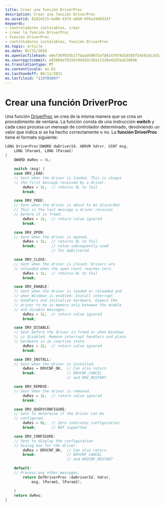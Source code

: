 ```yaml
---
title: Crear una función DriverProc
description: Crear una función DriverProc
ms.assetid: 8182d115-ba0b-43f4-a6b9-9f6a19493247
keywords:
- controladores instalables, crear
- crear la función DriverProc
- Función DriverProc
- controladores instalables, función DriverProc
ms.topic: article
ms.date: 05/31/2018
ms.openlocfilehash: e0ef36f035b177baad49073af88147974d18585f54581dc2d3ad61872877559e
ms.sourcegitcommit: e858bbe701567d4583c50a11326e42d7ea51804b
ms.translationtype: MT
ms.contentlocale: es-ES
ms.lasthandoff: 08/11/2021
ms.locfileid: "119785897"
---
```

# <a name="creating-a-driverproc-function"></a>Crear una función DriverProc

Una función [DriverProc](/windows/win32/api/mmiscapi/nc-mmiscapi-driverproc) se crea de la misma manera que se crea un procedimiento de ventana. La función consta de una instrucción **switch** y cada caso procesa un mensaje de controlador determinado, devolviendo un valor que indica si se ha hecho correctamente o no. La **función DriverProc** tiene el formato siguiente:


```C++
LONG DriverProc(DWORD dwDriverId, HDRVR hdrvr, UINT msg, 
    LONG lParam1, LONG lParam2)
{
    DWORD dwRes = 0L;

    switch (msg) {
    case DRV_LOAD:
    // Sent when the driver is loaded. This is always   
    // the first message received by a driver. 
        dwRes = 1L;  // returns 0L to fail
        break;

    case DRV_FREE:
    // Sent when the driver is about to be discarded.
    // This is the last message a driver receives
    // before it is freed.
        dwRes = 1L;  // return value ignored
        break;

    case DRV_OPEN:
    // Sent when the driver is opened.
        dwRes = 1L;  // returns 0L to fail
        break;       // value subsequently used
                     // for dwDriverId.

    case DRV_CLOSE:
    // Sent when the driver is closed. Drivers are
    // unloaded when the open count reaches zero.
        dwRes = 1L;  // returns 0L to fail
        break;

    case DRV_ENABLE:
    // Sent when the driver is loaded or reloaded and
    // when Windows is enabled. Install interrupt
    // handlers and initialize hardware. Expect the
    // driver to be in memory only between the enable
    // and disable messages.
        dwRes = 1L;  // return value ignored
        break;

    case DRV_DISABLE:
    // Sent before the driver is freed or when Windows
    // is disabled. Remove interrupt handlers and place
    // hardware in an inactive state.
        dwRes = 1L;  // return value ignored
        break;

    case DRV_INSTALL:
    // Sent when the driver is installed.
        dwRes = DRVCNF_OK;  // Can also return 
        break;              // DRVCNF_CANCEL
                            // and DRV_RESTART

    case DRV_REMOVE:
    // Sent when the driver is removed.
        dwRes = 1L;  // return value ignored
        break;

    case DRV_QUERYCONFIGURE:
    // Sent to determine if the driver can be
    // configured.
        dwRes = 0L;  // Zero indicates configuration
        break;       // NOT supported

    case DRV_CONFIGURE:
    // Sent to display the configuration
    // dialog box for the driver.
        dwRes = DRVCNF_OK;  // Can also return
        break;              // DRVCNF_CANCEL
                            // and DRVCNF_RESTART

    default:
    // Process any other messages.
        return DefDriverProc (dwDriverId, hdrvr, 
            msg, lParam1, lParam2);

    }
    return dwRes;
}
 
```



 

 